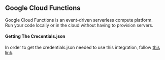 ## Google Cloud Functions
Google Cloud Functions is an event-driven serverless compute platform.
Run your code locally or in the cloud without having to provision servers.

#### Getting The Crecentials.json
In order to get the credentials.json needed to use this integration, follow [this link](https://developers.google.com/identity/protocols/oauth2/web-server#creatingcred).
